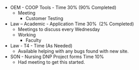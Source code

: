 -   OEM - COOP Tools - Time 30% (90% Completed)
    -   Meeting  
        -   Customer Testing
-   Law – Academic - Application Time  30%  (2% Completed)
    -   Meetings to discuss every Wednesday
    -   Working
        -   Faculty 
- Law - T4 - Time (As Needed)
	- Available helping with any bugs found with new site.
-   SON - Nursing DNP Project forms Time 10%
    -   Had meeting to get this started.

